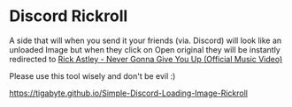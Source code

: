 # Discord Rickroll

A side that will when you send it your friends (via. Discord) will look like an unloaded Image but when they click on Open original they will be instantly redirected to <a href="https://www.youtube.com/watch?v=dQw4w9WgXcQ">Rick Astley - Never Gonna Give You Up (Official Music Video)</a>

Please use this tool wisely and don't be evil :)


https://tigabyte.github.io/Simple-Discord-Loading-Image-Rickroll
